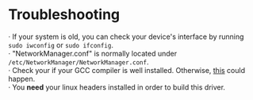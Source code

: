 # Troubleshooting
· If your system is old, you can check your device's interface by running `sudo iwconfig` or `sudo ifconfig`.<br>
· "NetworkManager.conf" is normally located under `/etc/NetworkManager/NetworkManager.conf`.<br>
· Check your if your GCC compiler is well installed. Otherwise, [this](https://github.com/KanuX-14/rtl8188eus/issues/1) could happen.<br>
· You **need** your linux headers installed in order to build this driver.<br>
